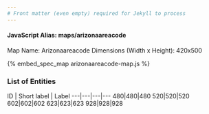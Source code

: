 ```yaml
---
# Front matter (even empty) required for Jekyll to process
---
```


#### JavaScript Alias: maps/arizonaareacode

Map Name: Arizonaareacode
Dimensions (Width x Height): 420x500



{% embed_spec_map arizonaareacode-map.js %}

### List of Entities

ID | Short label | Label
---|---|---|---
480|480|480
520|520|520
602|602|602
623|623|623
928|928|928

